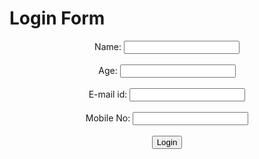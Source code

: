 <!DOCTYPE html>
<html>
<body>

<h1>Login Form</h1>

<form style="text-align:center">
  <label for="username">Name:</label>
  <input type="text" id="username" name="username" required>
  <br>
  <br>
  <label for="username">Age:</label>
  <input type="number" id="username" name="username" required>
  <br>
  <br>
  <label for="username">E-mail id:</label>
  <input type="mailid" id="E-mail id" name="username" required>
  <br>
  <br>
  <label for="username">Mobile No:</label>
  <input type="" id="username" name="mobile number" required>
  <br>
  <br>
  
  <div style="align:center">
  <button type="submit" name="Login">Login</button>
  </div>
</form>

</body>
</html>
